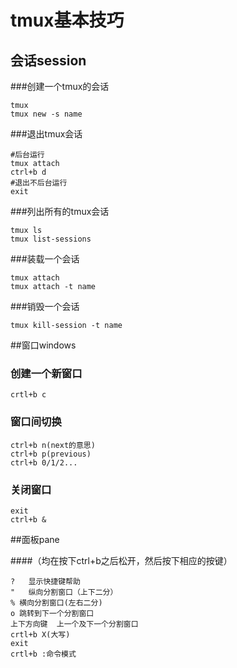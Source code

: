# tmux基本技巧

## 会话session

###创建一个tmux的会话

```
tmux
tmux new -s name
```

###退出tmux会话

```
#后台运行
tmux attach
ctrl+b d
#退出不后台运行
exit
```

###列出所有的tmux会话

```
tmux ls
tmux list-sessions
```

###装载一个会话

```
tmux attach
tmux attach -t name
```

###销毁一个会话

```
tmux kill-session -t name
```

##窗口windows

### 创建一个新窗口

```
crtl+b c
```

### 窗口间切换

```
ctrl+b n(next的意思)
ctrl+b p(previous)
ctrl+b 0/1/2...
```

### 关闭窗口

```
exit
ctrl+b &
```

##面板pane

####（均在按下ctrl+b之后松开，然后按下相应的按键）

```
?	显示快捷键帮助
"	纵向分割窗口（上下二分）
% 横向分割窗口(左右二分)
o 跳转到下一个分割窗口
上下方向键  上一个及下一个分割窗口
crtl+b X(大写)
exit
crtl+b :命令模式
```

